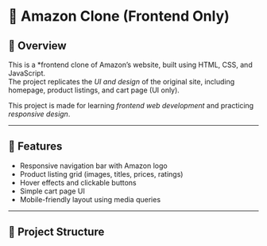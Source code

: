 # 🛒 Amazon Clone (Frontend Only)

## 📌 Overview
This is a *frontend clone of Amazon’s website, built using HTML, CSS, and JavaScript.  
The project replicates the *UI and design* of the original site, including homepage, product listings, and cart page (UI only).  

This project is made for learning *frontend web development* and practicing *responsive design*.

---

## 🚀 Features
- Responsive navigation bar with Amazon logo
- Product listing grid (images, titles, prices, ratings)
- Hover effects and clickable buttons
- Simple cart page UI
- Mobile-friendly layout using media queries

---

## 📂 Project Structure
